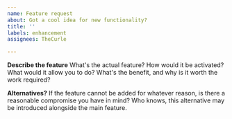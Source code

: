 ```yaml
---
name: Feature request
about: Got a cool idea for new functionality?
title: ''
labels: enhancement
assignees: TheCurle

---
```


**Describe the feature**
What's the actual feature? How would it be activated? What would it allow you to do?
What's the benefit, and why is it worth the work required?

**Alternatives?**
If the feature cannot be added for whatever reason, is there a reasonable compromise you have in mind?
Who knows, this alternative may be introduced alongside the main feature.
